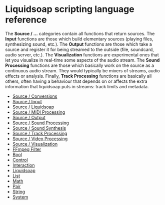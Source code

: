 # Liquidsoap scripting language reference

The **Source / ...** categories contain all functions that return sources.
The **Input** functions are those which build elementary sources
(playing files, synthesizing sound, etc.).
The **Output** functions are those which take a source and register it
for being streamed to the outside (file, soundcard, audio server, etc.).
The **Visualization** functions are experimental ones that let you
visualize in real-time some aspects of the audio stream.
The **Sound Processing** functions are those which basically work on the source
as a continuous audio stream. They would typically be mixers of streams,
audio effects or analysis.
Finally, **Track Processing** functions are basically all
others, often having a behaviour that depends on or affects the extra
information that liquidsoap puts in streams: track limits and metadata.

- [Source / Conversions](#source-conversions)
- [Source / Input](#source-input)
- [Source / Liquidsoap](#source-liquidsoap)
- [Source / MIDI Processing](#source-midi-processing)
- [Source / Output](#source-output)
- [Source / Sound Processing](#source-sound-processing)
- [Source / Sound Synthesis](#source-sound-synthesis)
- [Source / Track Processing](#source-track-processing)
- [Source / Video Processing](#source-video-processing)
- [Source / Visualization](#source-visualization)
- [FFmpeg Filter](#ffmpeg-filter)
- [Bool](#bool)
- [Control](#control)
- [Interaction](#interaction)
- [Liquidsoap](#liquidsoap)
- [List](#list)
- [Math](#math)
- [Pair](#pair)
- [String](#string)
- [System](#system)
